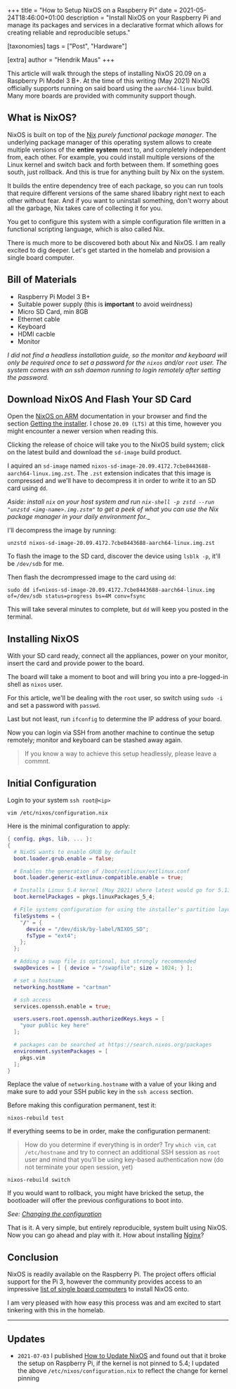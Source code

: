 +++
title = "How to Setup NixOS on a Raspberry Pi"
date = 2021-05-24T18:46:00+01:00
description = "Install NixOS on your Raspberry Pi and manage its packages and services in a declarative format which allows for creating reliable and reproducible setups."

[taxonomies]
tags = ["Post", "Hardware"]

[extra]
author = "Hendrik Maus"
+++

This article will walk through the steps of installing NixOS 20.09 on a Raspberry Pi Model 3 B+. At the time of this writing (May 2021) NixOS officially supports running on said board using the `aarch64-linux` build. Many more boards are provided with community support though.

## What is NixOS?

NixOS is built on top of the [Nix](https://nixos.org) _purely functional package manager_. The underlying package manager of this operating system allows to create multiple versions of the **entire system** next to, and completely independent from, each other. For example, you could install multiple versions of the Linux kernel and switch back and forth between them. If something goes south, just rollback. And this is true for anything built by Nix on the system.

It builds the entire dependency tree of each package, so you can run tools that require different versions of the same shared libabry right next to each other without fear. And if you want to uninstall something, don't worry about all the garbage, Nix takes care of collecting it for you.

You get to configure this system with a simple configuration file written in a functional scripting language, which is also called Nix.

There is much more to be discovered both about Nix and NixOS. I am really excited to dig deeper. Let's get started in the homelab and provision a single board computer.

## Bill of Materials

- Raspberry Pi Model 3 B+
- Suitable power supply (this is **important** to avoid weirdness)
- Micro SD Card, min 8GB
- Ethernet cable
- Keyboard
- HDMI cacble
- Monitor

_I did not find a headless installation guide, so the monitor and keyboard will only be required once to set a password for the `nixos` and/or `root` user. The system comes with an ssh daemon running to login remotely after setting the password._

## Download NixOS And Flash Your SD Card

Open the [NixOS on ARM](https://nixos.wiki/wiki/NixOS_on_ARM) documentation in your browser and find the section [Getting the installer](https://nixos.wiki/wiki/NixOS_on_ARM#Getting_the_installer). I chose `20.09 (LTS)` at this time, however you might encounter a newer version when reading this.

Clicking the release of choice will take you to the NixOS build system; click on the latest build and download the `sd-image` build product.

I aquired an `sd-image` named `nixos-sd-image-20.09.4172.7cbe8443688-aarch64-linux.img.zst`. The `.zst` extension indicates that this image is compressed and we'll have to decompress it in order to write it to an SD card using `dd`.

_Aside: install `nix` on your host system and run `nix-shell -p zstd --run "unzstd <img-name>.img.zstm"` to get a peek of what you can use the Nix package manager in your daily environment for.__

I'll decompress the image by running:

```shell
unzstd nixos-sd-image-20.09.4172.7cbe8443688-aarch64-linux.img.zst
```

To flash the image to the SD card, discover the device using `lsblk -p`, it'll be `/dev/sdb` for me.

Then flash the decrompressed image to the card using `dd`:

```shell
sudo dd if=nixos-sd-image-20.09.4172.7cbe8443688-aarch64-linux.img of=/dev/sdb status=progress bs=4M conv=fsync
```

This will take several minutes to complete, but `dd` will keep you posted in the terminal.

## Installing NixOS

With your SD card ready, connect all the appliances, power on your monitor, insert the card and provide power to the board.

The board will take a moment to boot and will bring you into a pre-logged-in shell as `nixos` user.

For this article, we'll be dealing with the `root` user, so switch using `sudo -i` and set a password with `passwd`.

Last but not least, run `ifconfig` to determine the IP address of your board.

Now you can login via SSH from another machine to continue the setup remotely; monitor and keyboard can be stashed away again.

> If you know a way to achieve this setup headlessly, please leave a commnt.

## Initial Configuration

Login to your system `ssh root@<ip>`

```shell
vim /etc/nixos/configuration.nix
```

Here is the minimal configuration to apply:

```nix
{ config, pkgs, lib, ... }:
{
  # NixOS wants to enable GRUB by default
  boot.loader.grub.enable = false;

  # Enables the generation of /boot/extlinux/extlinux.conf
  boot.loader.generic-extlinux-compatible.enable = true;

  # Installs Linux 5.4 kernel (May 2021) where latest would go for 5.11 and not boot anymore
  boot.kernelPackages = pkgs.linuxPackages_5_4;

  # File systems configuration for using the installer's partition layout
  fileSystems = {
    "/" = {
      device = "/dev/disk/by-label/NIXOS_SD";
      fsType = "ext4";
    };
  };

  # Adding a swap file is optional, but strongly recommended
  swapDevices = [ { device = "/swapfile"; size = 1024; } ];

  # set a hostname
  networking.hostName = "cartman"

  # ssh access
  services.openssh.enable = true;

  users.users.root.openssh.authorizedKeys.keys = [
    "your public key here"
  ];

  # packages can be searched at https://search.nixos.org/packages
  environment.systemPackages = [
    pkgs.vim
  ];
}
```

Replace the value of `networking.hostname` with a value of your liking and make sure to add your SSH public key in the `ssh access` section.

Before making this configuration permanent, test it:

```shell
nixos-rebuild test
```

If everything seems to be in order, make the configuration permanent:

> How do you determine if everything is in order? Try `which vim`, `cat /etc/hostname` and try to connect an additional SSH session as `root` user and mind that you'll be using key-based authentication now (do not terminate your open session, yet)

```shell
nixos-rebuild switch
```

If you would want to rollback, you might have bricked the setup, the bootloader will offer the previous configurations to boot into.

_See: [Changing the configuration](https://nixos.org/manual/nixos/stable/#sec-changing-config)_

That is it. A very simple, but entirely reproducible, system built using NixOS. Now you can go ahead and play with it. How about installing [Nginx](https://nixos.wiki/wiki/Nginx)?

## Conclusion

NixOS is readily available on the Raspberry Pi. The project offers official support for the Pi 3, however the community provides access to an impressive [list of single board computers](https://nixos.wiki/wiki/NixOS_on_ARM#Community_supported_devices) to install NixOS onto.

I am very pleased with how easy this process was and am excited to start tinkering with this in the homelab.

---

## Updates

- `2021-07-03` I published [How to Update NixOS](@/update-nixos/index.md) and found out that it broke the setup on Raspberry Pi, if the kernel is not pinned to 5.4; I updated the above `/etc/nixos/configuration.nix` to reflect the change for kernel pinning

